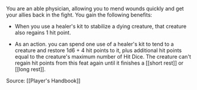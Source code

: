 You are an able physician, allowing you to mend wounds quickly and get your allies back in the fight. You gain the following benefits:

-   When you use a healer's kit to stabilize a dying creature, that creature also regains 1 hit point.

-   As an action. you can spend one use of a healer's kit to tend to a creature and restore 1d6 + 4 hit points to it, plus additional hit points equal to the creature's maximum number of Hit Dice. The creature can't regain hit points from this feat again until it finishes a [[short rest]] or [[long rest]].

Source: [[Player's Handbook]]